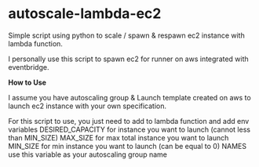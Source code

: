 # autoscale-lambda-ec2
Simple script using python to scale / spawn &amp; respawn ec2 instance with lambda function.


I personally use this script to spawn ec2 for runner on aws integrated with eventbridge.

**How to Use**

I assume you have autoscaling group & Launch template created on aws to launch ec2 instance with your own specification.

For this script to use, you just need to add to lambda function and add env variables
DESIRED_CAPACITY for instance you want to launch (cannot less than MIN_SIZE)
MAX_SIZE for max total instance you want to launch
MIN_SIZE for min instance you want to launch (can be equal to 0)
NAMES use this variable as your autoscaling group name

